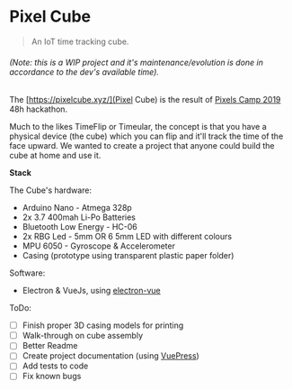 # Pixel Cube

> An IoT time tracking cube.

###### (Note: this is a WIP project and it's maintenance/evolution is done in accordance to the dev's available time).

The [https://pixelcube.xyz/](Pixel Cube) is the result of [Pixels Camp 2019](https://pixels.camp/) 48h hackathon.

Much to the likes TimeFlip or Timeular, the concept is that you have a physical device (the cube) which you can flip and it'll track the time of the face upward. We wanted to create a project that anyone could build the cube at home and use it.

**Stack**

The Cube's hardware:
- Arduino Nano - Atmega 328p
- 2x 3.7 400mah Li-Po Batteries
- Bluetooth Low Energy - HC-06
- 2x RBG Led - 5mm OR 6 5mm LED with different colours
- MPU 6050 - Gyroscope & Accelerometer
- Casing (prototype using transparent plastic paper folder)

Software:
- Electron & VueJs, using [electron-vue](https://github.com/SimulatedGREG/electron-vue)


ToDo:

- [ ] Finish proper 3D casing models for printing
- [ ] Walk-through on cube assembly
- [ ] Better Readme
- [ ] Create project documentation (using [VuePress](https://vuepress.vuejs.org/))
- [ ] Add tests to code
- [ ] Fix known bugs
